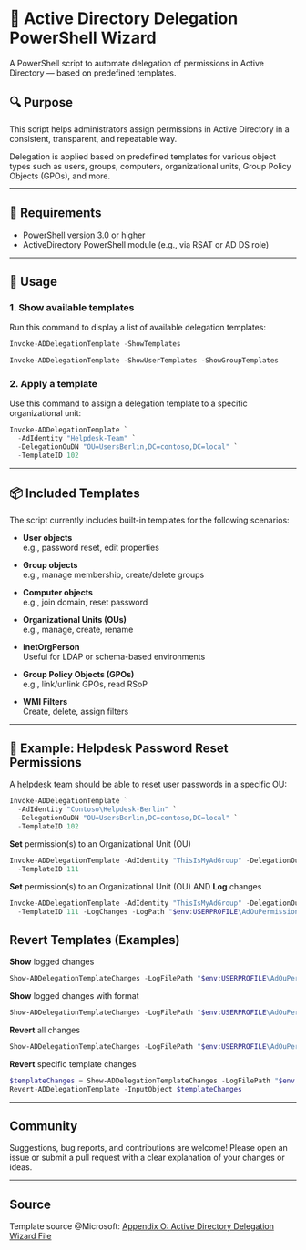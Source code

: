 # 🧰 Active Directory Delegation PowerShell Wizard

A PowerShell script to automate delegation of permissions in Active Directory — based on predefined templates.

## 🔍 Purpose

This script helps administrators assign permissions in Active Directory in a consistent, transparent, and repeatable way.

Delegation is applied based on predefined templates for various object types such as users, groups, computers, organizational units, Group Policy Objects (GPOs), and more.

---

## 🧾 Requirements

- PowerShell version 3.0 or higher
- ActiveDirectory PowerShell module (e.g., via RSAT or AD DS role)

---

## 🚀 Usage

### 1. Show available templates

Run this command to display a list of available delegation templates:

```powershell
Invoke-ADDelegationTemplate -ShowTemplates
```
```Powershell
Invoke-ADDelegationTemplate -ShowUserTemplates -ShowGroupTemplates
```

### 2. Apply a template

Use this command to assign a delegation template to a specific organizational unit:

```powershell
Invoke-ADDelegationTemplate `
  -AdIdentity "Helpdesk-Team" `
  -DelegationOuDN "OU=UsersBerlin,DC=contoso,DC=local" `
  -TemplateID 102
```
---

## 📦 Included Templates

The script currently includes built-in templates for the following scenarios:

- **User objects**  
  e.g., password reset, edit properties

- **Group objects**  
  e.g., manage membership, create/delete groups

- **Computer objects**  
  e.g., join domain, reset password

- **Organizational Units (OUs)**  
  e.g., manage, create, rename

- **inetOrgPerson**  
  Useful for LDAP or schema-based environments

- **Group Policy Objects (GPOs)**  
  e.g., link/unlink GPOs, read RSoP

- **WMI Filters**  
  Create, delete, assign filters
---

## 📝 Example: Helpdesk Password Reset Permissions
A helpdesk team should be able to reset user passwords in a specific OU:
```Powershell
Invoke-ADDelegationTemplate `
  -AdIdentity "Contoso\Helpdesk-Berlin" `
  -DelegationOuDN "OU=UsersBerlin,DC=contoso,DC=local" `
  -TemplateID 102
```

**Set** permission(s) to an Organizational Unit (OU)
```Powershell
Invoke-ADDelegationTemplate -AdIdentity "ThisIsMyAdGroup" -DelegationOuDN "OU=Users,OU=MyStartOU,DC=MyDomain,DC=de" `
  -TemplateID 111
```

**Set** permission(s) to an Organizational Unit (OU) AND **Log** changes
```Powershell
Invoke-ADDelegationTemplate -AdIdentity "ThisIsMyAdGroup" -DelegationOuDN "OU=Users,OU=MyStartOU,DC=MyDomain,DC=de" `
  -TemplateID 111 -LogChanges -LogPath "$env:USERPROFILE\AdOuPermissionChanges.log"
```

## Revert Templates (Examples)

**Show** logged changes
```Powershell
Show-ADDelegationTemplateChanges -LogFilePath "$env:USERPROFILE\AdOuPermissionChanges.log"
```

**Show** logged changes with format
```Powershell
Show-ADDelegationTemplateChanges -LogFilePath "$env:USERPROFILE\AdOuPermissionChanges.log" -FormatOutput
```

**Revert** all changes
```Powershell
Show-ADDelegationTemplateChanges -LogFilePath "$env:USERPROFILE\AdOuPermissionChanges.log" | Revert-ADDelegationTemplate
```

**Revert** specific template changes
```Powershell
$templateChanges = Show-ADDelegationTemplateChanges -LogFilePath "$env:USERPROFILE\AdOuPermissionChanges.log" | Where-Object {$_.TemplateID -eq "111"}
Revert-ADDelegationTemplate -InputObject $templateChanges
```
---

## Community

Suggestions, bug reports, and contributions are welcome!
Please open an issue or submit a pull request with a clear explanation of your changes or ideas.

---

## Source

Template source @Microsoft: [Appendix O: Active Directory Delegation Wizard File](https://learn.microsoft.com/en-us/previous-versions/windows/it-pro/windows-server-2003/cc772784(v=ws.10)?redirectedfrom=MSDN)
